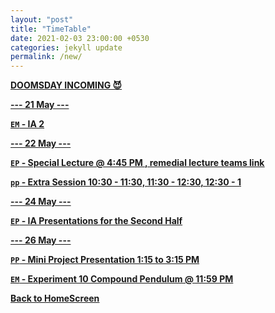 ```yaml
---
layout: "post"
title: "TimeTable"
date: 2021-02-03 23:00:00 +0530
categories: jekyll update
permalink: /new/
---
```


<u><b>DOOMSDAY INCOMING 😈

--- 21 May ---

`EM` - IA 2  

--- 22 May ---

`EP` - Special Lecture @ 4:45 PM , remedial lecture teams [link](https://somaiya-edu.zoom.us/j/91576092125?pwd=Q0wvaVZwb29BcTZqdnhlSStTUEY4QT09)

`pp` - Extra Session 10:30 - 11:30, 11:30 - 12:30, 12:30 - 1 

--- 24 May ---

`EP` - IA Presentations for the Second Half

--- 26 May --- 

`PP` - Mini Project Presentation 1:15 to 3:15 PM

`EM` - Experiment 10 Compound Pendulum @ 11:59 PM


[Back to HomeScreen](https://oberonprime117.github.io/TimeTable/)